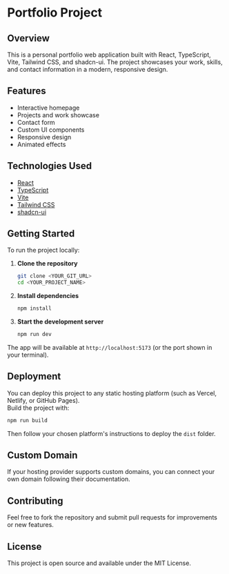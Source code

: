 # Portfolio Project

## Overview

This is a personal portfolio web application built with React, TypeScript, Vite, Tailwind CSS, and shadcn-ui. The project showcases your work, skills, and contact information in a modern, responsive design.

## Features

- Interactive homepage
- Projects and work showcase
- Contact form
- Custom UI components
- Responsive design
- Animated effects

## Technologies Used

- [React](https://react.dev/)
- [TypeScript](https://www.typescriptlang.org/)
- [Vite](https://vitejs.dev/)
- [Tailwind CSS](https://tailwindcss.com/)
- [shadcn-ui](https://ui.shadcn.com/)

## Getting Started

To run the project locally:

1. **Clone the repository**
   ```sh
   git clone <YOUR_GIT_URL>
   cd <YOUR_PROJECT_NAME>
   ```

2. **Install dependencies**
   ```sh
   npm install
   ```

3. **Start the development server**
   ```sh
   npm run dev
   ```

The app will be available at `http://localhost:5173` (or the port shown in your terminal).

## Deployment

You can deploy this project to any static hosting platform (such as Vercel, Netlify, or GitHub Pages).  
Build the project with:

```sh
npm run build
```

Then follow your chosen platform's instructions to deploy the `dist` folder.

## Custom Domain

If your hosting provider supports custom domains, you can connect your own domain following their documentation.

## Contributing

Feel free to fork the repository and submit pull requests for improvements or new features.

## License

This project is open source and available under the MIT License.



